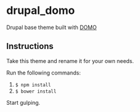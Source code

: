 drupal_domo
===========

Drupal base theme built with [DOMO](https://github.com/koycarraway/domo/)

## Instructions
Take this theme and rename it for your own needs.

Run the following commands:

1. ```$ npm install```
2. ```$ bower install```

Start gulping.

